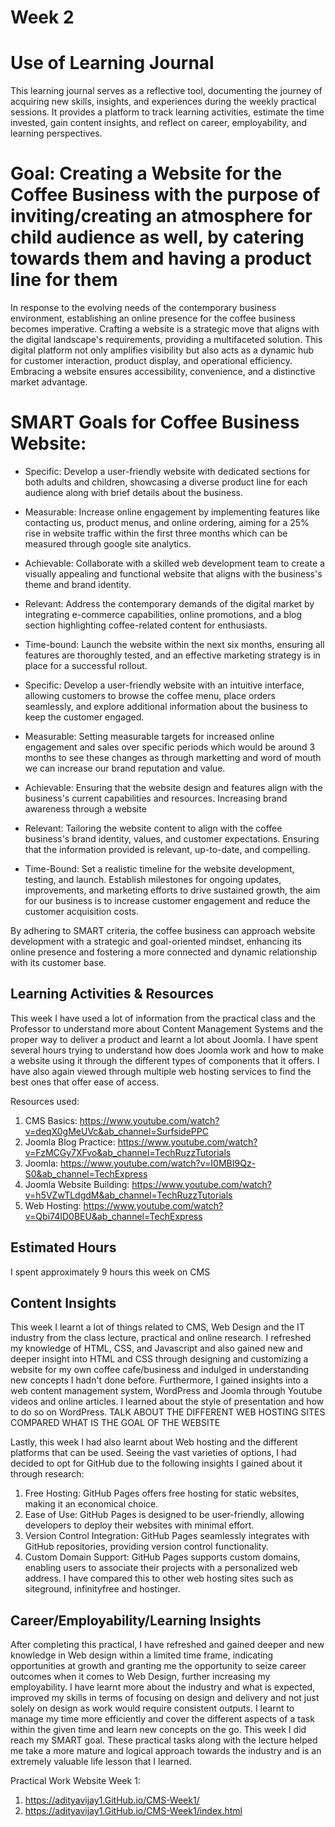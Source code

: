 # Week 2
# Use of Learning Journal 

This learning journal serves as a reflective tool, documenting the journey of acquiring new skills, insights, and experiences during the weekly practical sessions. It provides a platform to track learning activities, estimate the time invested, gain content insights, and reflect on career, employability, and learning perspectives.

# Goal: Creating a Website for the Coffee Business with the purpose of inviting/creating an atmosphere for child audience as well, by catering towards them and having a product line for them

In response to the evolving needs of the contemporary business environment, establishing an online presence for the coffee business becomes imperative. Crafting a website is a strategic move that aligns with the digital landscape's requirements, providing a multifaceted solution. This digital platform not only amplifies visibility but also acts as a dynamic hub for customer interaction, product display, and operational efficiency. Embracing a website ensures accessibility, convenience, and a distinctive market advantage.

# SMART Goals for Coffee Business Website:

- Specific: Develop a user-friendly website with dedicated sections for both adults and children, showcasing a diverse product line for each audience along with brief details about the business.

- Measurable: Increase online engagement by implementing features like contacting us, product menus, and online ordering, aiming for a 25% rise in website traffic within the first three months which can be measured through google site analytics.

- Achievable: Collaborate with a skilled web development team to create a visually appealing and functional website that aligns with the business's theme and brand identity.

- Relevant: Address the contemporary demands of the digital market by integrating e-commerce capabilities, online promotions, and a blog section highlighting coffee-related content for enthusiasts.

- Time-bound: Launch the website within the next six months, ensuring all features are thoroughly tested, and an effective marketing strategy is in place for a successful rollout.
- Specific: Develop a user-friendly website with an intuitive interface, allowing customers to browse the coffee menu, place orders seamlessly, and explore additional information about the business to keep the customer engaged.

- Measurable:  Setting measurable targets for increased online engagement and sales over specific periods which would be around 3 months to see these changes as through marketting and word of mouth we can increase our brand reputation and value.

- Achievable: Ensuring that the website design and features align with the business's current capabilities and resources. Increasing brand awareness through a website

- Relevant: Tailoring the website content to align with the coffee business's brand identity, values, and customer expectations. Ensuring that the information provided is relevant, up-to-date, and compelling.

- Time-Bound: Set a realistic timeline for the website development, testing, and launch. Establish milestones for ongoing updates, improvements, and marketing efforts to drive sustained growth, the aim for our business is to increase customer engagement and reduce the customer acquisition costs.

By adhering to SMART criteria, the coffee business can approach website development with a strategic and goal-oriented mindset, enhancing its online presence and fostering a more connected and dynamic relationship with its customer base.

## Learning Activities & Resources
This week I have used a lot of information from the practical class and the Professor to understand more about Content Management Systems and the proper way to deliver a product and learnt a lot about Joomla.
I have spent several hours trying to understand how does Joomla work and how to make a website using it through the different types of components that it offers. I have also again viewed through multiple web hosting services to find the best ones that offer ease of access.

Resources used:
1) CMS Basics: https://www.youtube.com/watch?v=deqX0gMeUVc&ab_channel=SurfsidePPC
2) Joomla Blog Practice: https://www.youtube.com/watch?v=FzMCGy7XFvo&ab_channel=TechRuzzTutorials
3) Joomla: https://www.youtube.com/watch?v=I0MBI9Qz-S0&ab_channel=TechExpress
4) Joomla Website Building: https://www.youtube.com/watch?v=h5VZwTLdgdM&ab_channel=TechRuzzTutorials
5) Web Hosting: https://www.youtube.com/watch?v=Qbi74ID0BEU&ab_channel=TechExpress
 

## Estimated Hours
I spent approximately 9 hours this week on CMS

## Content Insights
This week I learnt a lot of things related to CMS, Web Design and the IT industry from the class lecture, practical and online research.
I refreshed my knowledge of HTML, CSS, and Javascript and also gained new and deeper insight into HTML and CSS through designing and customizing a website for my own coffee cafe/business and indulged in understanding new concepts I hadn't done before.
Furthermore, I gained insights into a web content management system, WordPress and Joomla through Youtube videos and online articles. I learned about the style of presentation and how to do so on WordPress.
TALK ABOUT THE DIFFERENT WEB HOSTING SITES COMPARED 
WHAT IS THE GOAL OF THE WEBSITE 

Lastly, this week I had also learnt about Web hosting and the different platforms that can be used. Seeing the vast varieties of options, I had decided to opt for GitHub due to the following insights I gained about it through research:
1) Free Hosting: GitHub Pages offers free hosting for static websites, making it an economical choice.
2) Ease of Use: GitHub Pages is designed to be user-friendly, allowing developers to deploy their websites with minimal effort.
3) Version Control Integration: GitHub Pages seamlessly integrates with GitHub repositories, providing version control functionality. 
4) Custom Domain Support: GitHub Pages supports custom domains, enabling users to associate their projects with a personalized web address. 
I have compared this to other web hosting sites such as siteground, infinityfree and hostinger.

## Career/Employability/Learning Insights
After completing this practical, I have refreshed and gained deeper and new knowledge in Web design within a limited time frame, indicating opportunities at growth and granting me the opportunity to seize career outcomes when it comes to Web Design, further increasing my employability. 
I have learnt more about the industry and what is expected, improved my skills in terms of focusing on design and delivery and not just solely on design as work would require consistent outputs. I learnt to manage my time more efficiently and cover the different aspects of a task within the given time and learn new concepts on the go. This week I did reach my SMART goal.
These practical tasks along with the lecture helped me take a more mature and logical approach towards the industry and is an extremely valuable life lesson that I learned.

Practical Work Website Week 1:
1) https://adityavijay1.GitHub.io/CMS-Week1/
2) https://adityavijay1.GitHub.io/CMS-Week1/index.html
